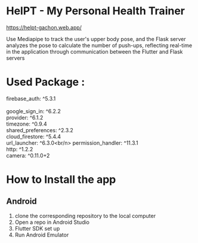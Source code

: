 # **HelPT - My Personal Health Trainer**

https://helpt-gachon.web.app/

Use Mediapipe to track the user's upper body pose, and the Flask server analyzes the pose to calculate the number of push-ups, reflecting real-time in the application through communication between the Flutter and Flask servers

# Used Package :
  firebase_auth: ^5.3.1<br/>  
  google_sign_in: ^6.2.2<br/>
  provider: ^6.1.2<br/>
  timezone: ^0.9.4<br/>
  shared_preferences: ^2.3.2<br/>
  cloud_firestore: ^5.4.4<br/>
  url_launcher: ^6.3.0<br/n>
  permission_handler: ^11.3.1<br/>
  http: ^1.2.2<br/>
  camera: ^0.11.0+2

# How to Install the app

## Android
1. clone the corresponding repository to the local computer	
2. Open a repo in Android Studio
3. Flutter SDK set up
4. Run Android Emulator

